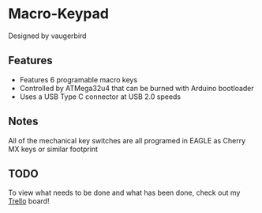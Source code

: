 # Macro-Keypad
Designed by vaugerbird

Features
---------

* Features 6 programable macro keys
* Controlled by ATMega32u4 that can be burned with Arduino bootloader
* Uses a USB Type C connector at USB 2.0 speeds

Notes
------

All of the mechanical key switches are all programed in EAGLE as Cherry MX keys or similar footprint


TODO
------
To view what needs to be done and what has been done, check out my [Trello](https://trello.com/b/sij1VVpk/macro-keypad) board!
